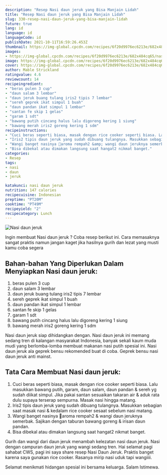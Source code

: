 ```yaml
---
description: "Resep Nasi daun jeruk yang Bisa Manjain Lidah"
title: "Resep Nasi daun jeruk yang Bisa Manjain Lidah"
slug: 330-resep-nasi-daun-jeruk-yang-bisa-manjain-lidah
future: true
lang: id
language: id
languageCode: id
publishDate: 2021-10-11T16:59:26.453Z 
thumbnail: https://img-global.cpcdn.com/recipes/6f20d9976ec6213e/682x484cq65/nasi-daun-jeruk-foto-resep-utama.png
images:
- https://img-global.cpcdn.com/recipes/6f20d9976ec6213e/682x484cq65/nasi-daun-jeruk-foto-resep-utama.png
image: https://img-global.cpcdn.com/recipes/6f20d9976ec6213e/682x484cq65/nasi-daun-jeruk-foto-resep-utama.png
cover: https://img-global.cpcdn.com/recipes/6f20d9976ec6213e/682x484cq65/nasi-daun-jeruk-foto-resep-utama.png
author: Mable Strickland
ratingvalue: 4.6
reviewcount: 14
recipeingredient:
- "beras pulen 3 cup"
- "daun salam 3 lembar"
- "daun jeruk buang tulang iris2 tipis 7 lembar"
- "sereh geprek ikat simpul 1 buah"
- "daun pandan ikat simpul 1 lembar"
- "santan fe skip 1 gelas"
- "garam 1 sdt"
- "bawang putih cincang halus lalu digoreng kering 1 siung"
- "bawang merah iris2 goreng kering 1 sdm"
recipeinstructions:
- "Cuci beras seperti biasa, masak dengan rice cooker seperti biasa. Lalu masukkan bawang putih, garam, daun salam, daun pandan &amp; sereh yg sudah diikat simpul. Jika pakai santan sesuaikan takaran air &amp; aduk rata dulu supaya terserap sempurna. Masak nasi hingga matang."
- "Iris2 tipis daun jeruk yang sudah dibuang tulangnya. Masukkan sebagian saat masak nasi &amp; kedalam rice cooker sesaat sebelum nasi matang."
- "Wangi banget nasinya 🥰aroma rempah2 &amp; wangi daun jeruknya semerbak. Sajikan dengan taburan bawang goreng &amp; irisan daun pandan."
- "Bisa dibekal atau dimakan langsung saat hangat2 nikmat banget."
categories:
- Resep
tags:
- nasi
- daun
- jeruk

katakunci: nasi daun jeruk 
nutrition: 147 calories
recipecuisine: Indonesian
preptime: "PT20M"
cooktime: "PT49M"
recipeyield: "2"
recipecategory: Lunch
---
```



![Nasi daun jeruk](https://img-global.cpcdn.com/recipes/6f20d9976ec6213e/682x484cq65/nasi-daun-jeruk-foto-resep-utama.png)

Ingin membuat Nasi daun jeruk ? Coba resep berikut ini. Cara memasaknya sangat praktis namun jangan kaget jika hasilnya gurih dan lezat yang musti kamu coba segera

<!--inarticleads1-->

## Bahan-bahan Yang Diperlukan Dalam Menyiapkan Nasi daun jeruk:

1. beras pulen 3 cup
1. daun salam 3 lembar
1. daun jeruk buang tulang iris2 tipis 7 lembar
1. sereh geprek ikat simpul 1 buah
1. daun pandan ikat simpul 1 lembar
1. santan fe skip 1 gelas
1. garam 1 sdt
1. bawang putih cincang halus lalu digoreng kering 1 siung
1. bawang merah iris2 goreng kering 1 sdm

Nasi daun jeruk siap dihidangkan dengan. Nasi daun jeruk ini memang sedang tren di kalangan masyarakat Indonesia, banyak sekali kaum muda mudi yang berlomba-lomba membuat makanan nasi putih spesial ini. Nasi daun jeruk ala geprek bensu rekomended buat di coba. Geprek bensu nasi daun jeruk anti mainst. 

<!--inarticleads2-->

## Tata Cara Membuat Nasi daun jeruk:

1. Cuci beras seperti biasa, masak dengan rice cooker seperti biasa. Lalu masukkan bawang putih, garam, daun salam, daun pandan &amp; sereh yg sudah diikat simpul. Jika pakai santan sesuaikan takaran air &amp; aduk rata dulu supaya terserap sempurna. Masak nasi hingga matang.
1. Iris2 tipis daun jeruk yang sudah dibuang tulangnya. Masukkan sebagian saat masak nasi &amp; kedalam rice cooker sesaat sebelum nasi matang.
1. Wangi banget nasinya 🥰aroma rempah2 &amp; wangi daun jeruknya semerbak. Sajikan dengan taburan bawang goreng &amp; irisan daun pandan.
1. Bisa dibekal atau dimakan langsung saat hangat2 nikmat banget.


Gurih dan wangi dari daun jeruk menambah kelezatan nasi daun jeruk. Nasi dengan campuran daun jeruk yang wangi sedang tren. Hai selamat pagi sahabat CWS, pagi ini saya share resep Nasi Daun Jeruk. Praktis banget karena saya gunakan rice cooker. Rasanya mirip nasi uduk tapi wangiiii. 

Selamat menikmati hidangan spesial ini bersama keluarga. Salam Istimewa.
